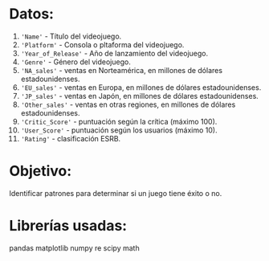 # Datos:

1. `'Name'` - Título del videojuego.
2. `'Platform'` - Consola o pltaforma del videojuego.
3. `'Year_of_Release'` - Año de lanzamiento del videojuego.
4. `'Genre'` - Género del videojuego.
5. `'NA_sales'` - ventas en Norteamérica, en millones de dólares estadounidenses.
6. `'EU_sales'` - ventas en Europa, en millones de dólares estadounidenses.
7. `'JP_sales'` - ventas en Japón, en millones de dólares estadounidenses.
8. `'Other_sales'` - ventas en otras regiones, en millones de dólares estadounidenses.
9. `'Critic_Score'` - puntuación según la crítica (máximo 100).
10. `'User_Score'` - puntuación según los usuarios (máximo 10).
11. `'Rating'` - clasificación ESRB.

# Objetivo:

Identificar patrones para determinar si un juego tiene éxito o no.

# Librerías usadas:

pandas
matplotlib
numpy
re
scipy
math